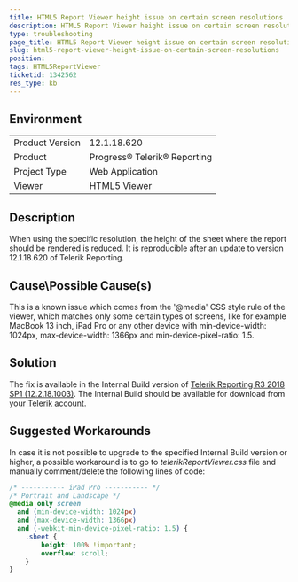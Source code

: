 ```yaml
---
title: HTML5 Report Viewer height issue on certain screen resolutions
description: HTML5 Report Viewer height issue on certain screen resolutions
type: troubleshooting
page_title: HTML5 Report Viewer height issue on certain screen resolutions
slug: html5-report-viewer-height-issue-on-certain-screen-resolutions
position: 
tags: HTML5ReportViewer
ticketid: 1342562
res_type: kb
---
```


## Environment
<table>
	<tr>
		<td>Product Version</td>
		<td>12.1.18.620</td>
	</tr>
	<tr>
		<td>Product</td>
		<td>Progress® Telerik® Reporting</td>
	</tr>
	<tr>
		<td>Project Type</td>
		<td>Web Application</td>
	</tr>
	<tr>
		<td>Viewer</td>
		<td>HTML5 Viewer</td>
	</tr>
</table>


## Description
When using the specific resolution, the height of the sheet where the report should be rendered is reduced. It is reproducible after an update to version 12.1.18.620 of Telerik Reporting. 

## Cause\Possible Cause(s)
This is a known issue which comes from the '@media' CSS style rule of the viewer, which matches only some certain types of screens, like for example MacBook 13 inch, iPad Pro or any other device with min-device-width: 1024px, max-device-width: 1366px and min-device-pixel-ratio: 1.5.

## Solution
The fix is available in the Internal Build version of [Telerik Reporting R3 2018 SP1 (12.2.18.1003)](https://www.telerik.com/support/whats-new/reporting/release-history/progress-telerik-reporting-r3-2018-sp1-12-2-18-1003). The Internal Build should be available for download from your [Telerik account](https://www.telerik.com/account).

## Suggested Workarounds
In case it is not possible to upgrade to the specified Internal Build version or higher, a possible workaround is to go to *telerikReportViewer.css* file and manually comment/delete the following lines of code:
```CSS
/* ----------- iPad Pro ----------- */
/* Portrait and Landscape */
@media only screen
  and (min-device-width: 1024px)
  and (max-device-width: 1366px)
  and (-webkit-min-device-pixel-ratio: 1.5) {
    .sheet {
        height: 100% !important;
        overflow: scroll;
    }
}
```
